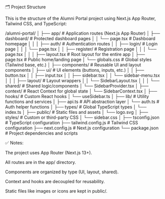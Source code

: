 🗂️ Project Structure

This is the structure of the Alumni Portal project using Next.js App Router, Tailwind CSS, and TypeScript:

/alumni-portal/
│
├── app/                     # Application routes (Next.js App Router)
│   ├── dashboard/           # Protected dashboard pages
│   │   └── page.tsx         # Dashboard homepage
│   │
│   ├── auth/                # Authentication routes
│   │   ├── login/           # Login page
│   │   │   └── page.tsx
│   │   ├── register/        # Registration page
│   │   │   └── page.tsx
│   │
│   ├── layout.tsx           # Root layout for the entire app
│   ├── page.tsx             # Public home/landing page
│   └── globals.css          # Global styles (Tailwind base, etc.)
│
├── components/              # Reusable UI and layout components
│   ├── ui/                  # UI elements (buttons, inputs, etc.)
│   │   ├── button.tsx
│   │   ├── input.tsx
│   │   ├── sidebar.tsx
│   │   └── sidebar-menu.tsx
│   │
│   ├── layout/              # Layout wrappers
│   │   └── SidebarLayout.tsx
│   │
│   └── shared/              # Shared logic/components
│       └── SidebarProvider.tsx
│
├── context/                 # React Context for global state
│   └── SidebarContext.tsx
│
├── hooks/                   # Custom React hooks
│   └── useSidebar.ts
│
├── lib/                     # Utility functions and services
│   ├── api.ts               # API abstraction layer
│   └── auth.ts              # Auth helper functions
│
├── types/                   # Global TypeScript types
│   └── index.ts
│
├── public/                  # Static files and assets
│   └── logo.svg
│
├── styles/                  # Custom or third-party CSS
│   └── sidebar.css
│
├── tsconfig.json            # TypeScript configuration
├── tailwind.config.js       # Tailwind CSS configuration
├── next.config.js           # Next.js configuration
└── package.json             # Project dependencies and scripts

✅ Notes:

The project uses App Router (Next.js 13+).

All routes are in the app/ directory.

Components are organized by type (UI, layout, shared).

Context and hooks are decoupled for reusability.

Static files like images or icons are kept in public/.